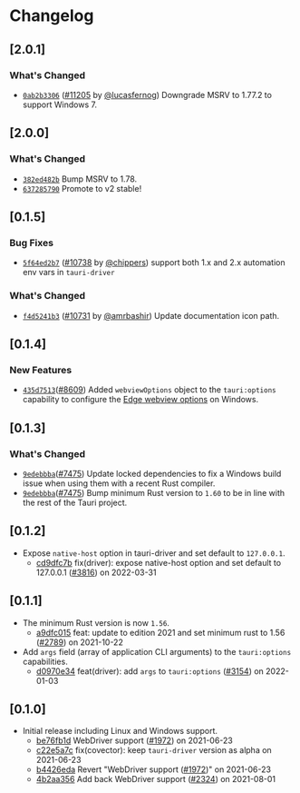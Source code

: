 # Changelog

## \[2.0.1]

### What's Changed

- [`0ab2b3306`](https://www.github.com/tauri-apps/tauri/commit/0ab2b330644b6419f6cee1d5377bfb5cdda2ccf9) ([#11205](https://www.github.com/tauri-apps/tauri/pull/11205) by [@lucasfernog](https://www.github.com/tauri-apps/tauri/../../lucasfernog)) Downgrade MSRV to 1.77.2 to support Windows 7.

## \[2.0.0]

### What's Changed

- [`382ed482b`](https://www.github.com/tauri-apps/tauri/commit/382ed482bd08157c39e62f9a0aaad8802f1092cb) Bump MSRV to 1.78.
- [`637285790`](https://www.github.com/tauri-apps/tauri/commit/6372857905ae9c0aedb7f482ddf6cf9f9836c9f2) Promote to v2 stable!

## \[0.1.5]

### Bug Fixes

- [`5f64ed2b7`](https://www.github.com/tauri-apps/tauri/commit/5f64ed2b78201b7e379b6234f7a799d9695b11d7) ([#10738](https://www.github.com/tauri-apps/tauri/pull/10738) by [@chippers](https://www.github.com/tauri-apps/tauri/../../chippers)) support both 1.x and 2.x automation env vars in `tauri-driver`

### What's Changed

- [`f4d5241b3`](https://www.github.com/tauri-apps/tauri/commit/f4d5241b377d0f7a1b58100ee19f7843384634ac) ([#10731](https://www.github.com/tauri-apps/tauri/pull/10731) by [@amrbashir](https://www.github.com/tauri-apps/tauri/../../amrbashir)) Update documentation icon path.

## \[0.1.4]

### New Features

- [`435d7513`](https://www.github.com/tauri-apps/tauri/commit/435d7513e45eab8b512e9a7e695a1adef8a98a46)([#8609](https://www.github.com/tauri-apps/tauri/pull/8609)) Added `webviewOptions` object to the `tauri:options` capability to configure the [Edge webview options](https://learn.microsoft.com/en-us/microsoft-edge/webdriver-chromium/capabilities-edge-options#webviewoptions-object) on Windows.

## \[0.1.3]

### What's Changed

- [`9edebbba`](https://www.github.com/tauri-apps/tauri/commit/9edebbba4ec472772b2f6307232e8d256f62c8ba)([#7475](https://www.github.com/tauri-apps/tauri/pull/7475)) Update locked dependencies to fix a Windows build issue when using them with a recent Rust compiler.
- [`9edebbba`](https://www.github.com/tauri-apps/tauri/commit/9edebbba4ec472772b2f6307232e8d256f62c8ba)([#7475](https://www.github.com/tauri-apps/tauri/pull/7475)) Bump minimum Rust version to `1.60` to be in line with the rest of the Tauri project.

## \[0.1.2]

- Expose `native-host` option in tauri-driver and set default to `127.0.0.1`.
  - [cd9dfc7b](https://www.github.com/tauri-apps/tauri/commit/cd9dfc7b9a3fe0e04e40d9b0f9be674aefd0d725) fix(driver): expose native-host option and set default to 127.0.0.1 ([#3816](https://www.github.com/tauri-apps/tauri/pull/3816)) on 2022-03-31

## \[0.1.1]

- The minimum Rust version is now `1.56`.
  - [a9dfc015](https://www.github.com/tauri-apps/tauri/commit/a9dfc015505afe91281c2027954ffcc588b1a59c) feat: update to edition 2021 and set minimum rust to 1.56 ([#2789](https://www.github.com/tauri-apps/tauri/pull/2789)) on 2021-10-22
- Add `args` field (array of application CLI arguments) to the `tauri:options` capabilities.
  - [d0970e34](https://www.github.com/tauri-apps/tauri/commit/d0970e3499297a6c102a36f2dc479d3d657bfaf3) feat(driver): add `args` to `tauri:options` ([#3154](https://www.github.com/tauri-apps/tauri/pull/3154)) on 2022-01-03

## \[0.1.0]

- Initial release including Linux and Windows support.
  - [be76fb1d](https://www.github.com/tauri-apps/tauri/commit/be76fb1dfe73a1605cc2ad246418579f4c2e1999) WebDriver support ([#1972](https://www.github.com/tauri-apps/tauri/pull/1972)) on 2021-06-23
  - [c22e5a7c](https://www.github.com/tauri-apps/tauri/commit/c22e5a7c2ebede41657973b80eff6b68106817fc) fix(covector): keep `tauri-driver` version as alpha on 2021-06-23
  - [b4426eda](https://www.github.com/tauri-apps/tauri/commit/b4426eda9e64fcdd25a2d72e548b8b0fbfa09619) Revert "WebDriver support ([#1972](https://www.github.com/tauri-apps/tauri/pull/1972))" on 2021-06-23
  - [4b2aa356](https://www.github.com/tauri-apps/tauri/commit/4b2aa35684632ed2afd7dec4ad848df5704868e4) Add back WebDriver support ([#2324](https://www.github.com/tauri-apps/tauri/pull/2324)) on 2021-08-01
